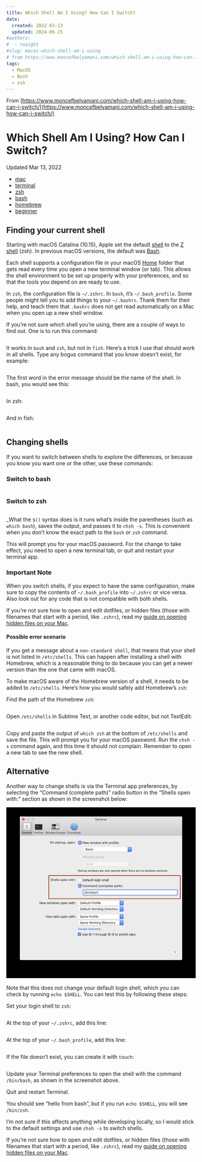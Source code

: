 ```yaml
---
title: Which Shell Am I Using? How Can I Switch?
date:
  created: 2022-03-13
  updated: 2024-06-25
#authors:
#  - rwaight
#slug: macos-which-shell-am-i-using
# from https://www.moncefbelyamani.com/which-shell-am-i-using-how-can-i-switch/
tags:
  - MacOS
  - Bash
  - zsh
---
```


From [https://www.moncefbelyamani.com/which-shell-am-i-using-how-can-i-switch/](https://www.moncefbelyamani.com/which-shell-am-i-using-how-can-i-switch/)


# Which Shell Am I Using? How Can I Switch?

Updated Mar 13, 2022



* [mac](https://www.moncefbelyamani.com/tags/mac/)
*  [terminal](https://www.moncefbelyamani.com/tags/terminal/)
*  [zsh](https://www.moncefbelyamani.com/tags/zsh/)
*  [bash](https://www.moncefbelyamani.com/tags/bash/)
*  [homebrew](https://www.moncefbelyamani.com/tags/homebrew/)
*  [beginner](https://www.moncefbelyamani.com/tags/beginner/)


## Finding your current shell

Starting with macOS Catalina (10.15), Apple set the default [shell](https://en.wikipedia.org/wiki/Shell_(computing)) to the [Z shell](https://en.wikipedia.org/wiki/Z_shell) (zsh). In previous macOS versions, the default was [Bash](https://en.wikipedia.org/wiki/Bash_(Unix_shell)).

Each shell supports a configuration file in your macOS [Home](https://www.moncefbelyamani.com/home-is-where-the-heart-is/) folder that gets read every time you open a new terminal window (or tab). This allows the shell environment to be set up properly with your preferences, and so that the tools you depend on are ready to use.

In `zsh`, the configuration file is `~/.zshrc`. In `bash`, it’s `~/.bash_profile`. Some people might tell you to add things to your `~/.bashrc`. Thank them for their help, and teach them that `.bashrc` does not get read automatically on a Mac when you open up a new shell window.

If you’re not sure which shell you’re using, there are a couple of ways to find out. One is to run this command:
```bash

```

It works in `bash` and `zsh`, but not in `fish`. Here’s a trick I use that should work in all shells. Type any bogus command that you know doesn’t exist, for example:
```bash

```

The first word in the error message should be the name of the shell. In bash, you would see this:
```bash

```

In zsh:
```bash

```

And in fish:
```bash

```


## **Changing shells**

If you want to switch between shells to explore the differences, or because you know you want one or the other, use these commands:


### **Switch to bash**

```bash

```

### **Switch to zsh**

```bash

```

_What the <code>$()</code> syntax does is it runs what’s inside the parentheses (such as <code>which bash</code>), saves the output, and passes it to <code>chsh -s</code>. This is convenient when you don’t know the exact path to the <code>bash</code> or <code>zsh</code> command.</em>

This will prompt you for your macOS password. For the change to take effect, you need to open a new terminal tab, or quit and restart your terminal app.


### **Important Note**

When you switch shells, if you expect to have the same configuration, make sure to copy the contents of `~/.bash_profile` into `~/.zshrc` or vice versa. Also look out for any code that is not compatible with both shells.

If you’re not sure how to open and edit dotfiles, or hidden files (those with filenames that start with a period, like `.zshrc`), read my [guide on opening hidden files on your Mac](https://www.moncefbelyamani.com/5-ways-to-open-hidden-files-on-your-mac/).


#### **Possible error scenario**

If you get a message about a `non-standard shell`, that means that your shell is not listed in `/etc/shells`. This can happen after installing a shell with Homebrew, which is a reasonable thing to do because you can get a newer version than the one that came with macOS.

To make macOS aware of the Homebrew version of a shell, it needs to be added to `/etc/shells`. Here’s how you would safely add Homebrew’s `zsh`:

Find the path of the Homebrew `zsh`:
```bash

```

Open `/etc/shells` in Sublime Text, or another code editor, but not TextEdit:
```bash

```

Copy and paste the output of `which zsh` at the bottom of `/etc/shells` and save the file. This will prompt you for your macOS password. Run the `chsh -s` command again, and this time it should not complain. Remember to open a new tab to see the new shell.


## **Alternative**

Another way to change shells is via the Terminal app preferences, by selecting the “Command (complete path)” radio button in the “Shells open with:” section as shown in the screenshot below:


![alt_text](macos-which-shell-screenshot-01.jpg "image_tooltip")


Note that this does not change your default login shell, which you can check by running `echo $SHELL`. You can test this by following these steps:

Set your login shell to `zsh`:
```bash

```

At the top of your `~/.zshrc`, add this line:
```bash

```

At the top of your `~/.bash_profile`, add this line:
```bash

```

If the file doesn’t exist, you can create it with `touch`:
```bash

```

Update your Terminal preferences to open the shell with the command `/bin/bash`, as shown in the screenshot above.

Quit and restart Terminal.

You should see “hello from bash”, but if you run `echo $SHELL`, you will see `/bin/zsh`.

I’m not sure if this affects anything while developing locally, so I would stick to the default settings and use `chsh -s` to switch shells.

If you’re not sure how to open and edit dotfiles, or hidden files (those with filenames that start with a period, like `.zshrc`), read my [guide on opening hidden files on your Mac](https://www.moncefbelyamani.com/5-ways-to-open-hidden-files-on-your-mac/).
